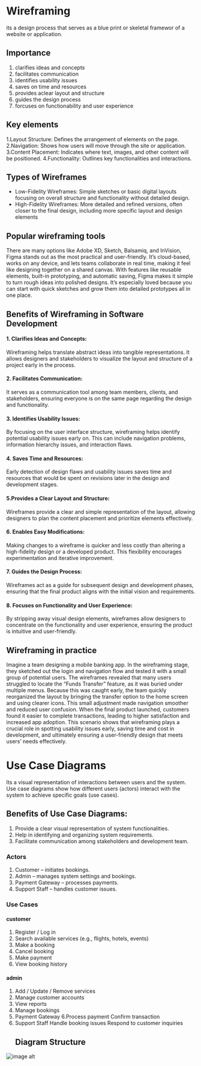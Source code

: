 # Wireframing
its a design process that serves as a blue print or skeletal framewor of a website or application.
## Importance
1. clarifies ideas and concepts
2. facilitates communication
3. identifies usability issues
4. saves on time and resources
5. provides aclear layout and structure
6. guides the design process
7. forcuses on functionability and user experience
## Key elements
1.Layout Structure: Defines the arrangement of elements on the page.
2.Navigation: Shows how users will move through the site or application.
3.Content Placement: Indicates where text, images, and other content will be positioned.
4.Functionality: Outlines key functionalities and interactions.
## Types of Wireframes
* Low-Fidelity Wireframes: Simple sketches or basic digital layouts focusing on overall structure and functionality without detailed design.
* High-Fidelity Wireframes: More detailed and refined versions, often closer to the final design, including more specific layout and design elements
## Popular wireframing tools
There are many options like Adobe XD, Sketch, Balsamiq, and InVision, Figma stands out as the most practical and user-friendly. It’s cloud-based, works on any device, and lets teams collaborate in real time, making it feel like designing together on a shared canvas. With features like reusable elements, built-in prototyping, and automatic saving, Figma makes it simple to turn rough ideas into polished designs. It’s especially loved because you can start with quick sketches and grow them into detailed prototypes all in one place.
## Benefits of Wireframing in Software Development
#### 1. Clarifies Ideas and Concepts:
Wireframing helps translate abstract ideas into tangible representations. It allows designers and stakeholders to visualize the layout and structure of a project early in the process.
#### 2. Facilitates Communication:
It serves as a communication tool among team members, clients, and stakeholders, ensuring everyone is on the same page regarding the design and functionality.
#### 3. Identifies Usability Issues:
By focusing on the user interface structure, wireframing helps identify potential usability issues early on. This can include navigation problems, information hierarchy issues, and interaction flaws.
#### 4. Saves Time and Resources:
Early detection of design flaws and usability issues saves time and resources that would be spent on revisions later in the design and development stages.
#### 5.Provides a Clear Layout and Structure:
Wireframes provide a clear and simple representation of the layout, allowing designers to plan the content placement and prioritize elements effectively.
#### 6. Enables Easy Modifications:
Making changes to a wireframe is quicker and less costly than altering a high-fidelity design or a developed product. This flexibility encourages experimentation and iterative improvement.
#### 7. Guides the Design Process:
Wireframes act as a guide for subsequent design and development phases, ensuring that the final product aligns with the initial vision and requirements.
#### 8. Focuses on Functionality and User Experience:
By stripping away visual design elements, wireframes allow designers to concentrate on the functionality and user experience, ensuring the product is intuitive and user-friendly.
## Wireframing in practice
Imagine a team designing a mobile banking app. In the wireframing stage, they sketched out the login and navigation flow and tested it with a small group of potential users. The wireframes revealed that many users struggled to locate the “Funds Transfer” feature, as it was buried under multiple menus. Because this was caught early, the team quickly reorganized the layout by bringing the transfer option to the home screen and using clearer icons. This small adjustment made navigation smoother and reduced user confusion. When the final product launched, customers found it easier to complete transactions, leading to higher satisfaction and increased app adoption. This scenario shows that wireframing plays a crucial role in spotting usability issues early, saving time and cost in development, and ultimately ensuring a user-friendly design that meets users’ needs effectively.
#  Use Case Diagrams
Its a visual representation of interactions between users and the system. Use case diagrams show how different users (actors) interact with the system to achieve specific goals (use cases).
## Benefits of Use Case Diagrams:
1. Provide a clear visual representation of system functionalities.
2. Help in identifying and organizing system requirements.
3. Facilitate communication among stakeholders and development team.
### Actors
1. Customer – initiates bookings.
2. Admin – manages system settings and bookings.
3. Payment Gateway – processes payments.
4. Support Staff – handles customer issues.
### Use Cases
#### customer
1. Register / Log in
2. Search available services (e.g., flights, hotels, events)
3. Make a booking
4. Cancel booking
5. Make payment
6. View booking history
#### admin
1. Add / Update / Remove services
2. Manage customer accounts
3. View reports
4. Manage bookings
5. Payment Gateway
6.Process payment
Confirm transaction
7. Support Staff
Handle booking issues
Respond to customer inquiries
   ## Diagram Structure
![image alt](https://github.com/user-attachments/assets/e7390674-8648-4e1f-b573-3f28989466d9)
